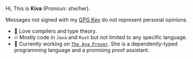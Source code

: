 Hi, This is **Kiva** (Pronoun: she/her).

Messages not signed with my [GPG Key](https://github.com/imkiva.gpg) do not represent personal opinions.

- :rainbow: Love compilers and type theory.
- :fire: Mostly code in `Java` and `Rust` but not limited to any specific language.
- :smiling_face_with_three_hearts: Currently working on [`The Aya Prover`](https://github.com/aya-prover/aya-dev). She is a dependently-typed programming language and a promising proof assistant.

